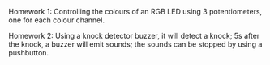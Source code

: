 Homework 1:
Controlling the colours of an RGB LED using 3 potentiometers, one for each colour channel.

Homework 2:
Using a knock detector buzzer, it will detect a knock; 5s after the knock, a buzzer will emit sounds; the sounds can be stopped by using a pushbutton.
